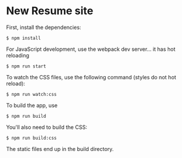 # New Resume site

First, install the dependencies:

`$ npm install`

For JavaScript development, use the webpack dev server... it has hot reloading

`$ npm run start`

To watch the CSS files, use the following command (styles do not hot reload):

`$ npm run watch:css`

To build the app, use

`$ npm run build`

You'll also need to build the CSS:

`$ npm run build:css`

The static files end up in the build directory.
